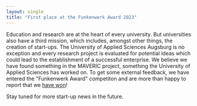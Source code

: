 ```yaml
---
layout: single
title: "First place at the Funkenwerk Award 2023"
---
```


Education and research are at the heart of every university. But universities also have a third
mission, which includes, amongst other things, the creation of start-ups. The University of
Applied Sciences Augsburg is no exception and every research project is evaluated for
potential ideas which could lead to the establishment of a successful enterprise. We believe
we have found something in the MAVERIC project, something the University of Applied Sciences
has worked on. To get some external feedback, we have entered the "Funkenwerk Award" competiton
and are more than happy to report that we [have won](https://www.tha.de/HSA-funkenwerk/Ausgezeichnet-Funkenwerk-Award-fuer-innovative-Gruendungsideen.html)! 

Stay tuned for more start-up news in the future.

